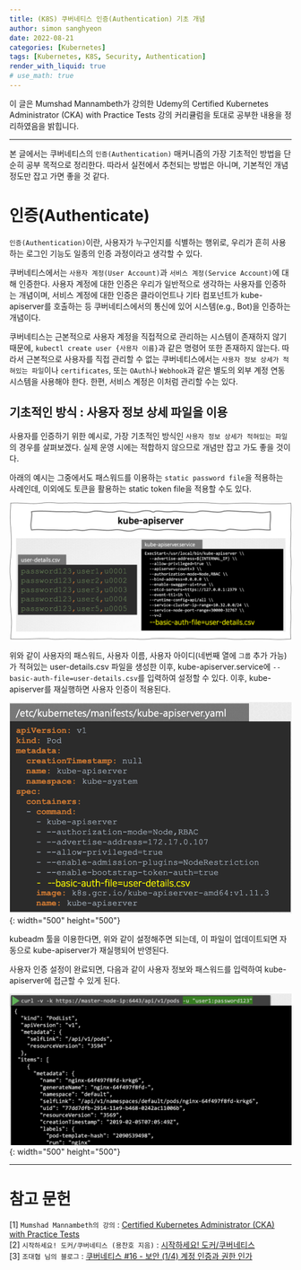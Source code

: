 ```yaml
---
title: (K8S) 쿠버네티스 인증(Authentication) 기초 개념
author: simon sanghyeon
date: 2022-08-21
categories: [Kubernetes]
tags: [Kubernetes, K8S, Security, Authentication]
render_with_liquid: true
# use_math: true
---
```

이 글은 Mumshad Mannambeth가 강의한 Udemy의 Certified Kubernetes Administrator (CKA) with Practice Tests 강의 커리큘럼을 토대로 공부한 내용을 정리하였음을 밝힙니다.

---
본 글에서는 쿠버네티스의 `인증(Authentication)` 매커니즘의 가장 기초적인 방법을 단순히 공부 목적으로 정리한다. 따라서 실전에서 추천되는 방법은 아니며, 기본적인 개념 정도만 잡고 가면 좋을 것 같다.

# 인증(Authenticate)
`인증(Authentication)`이란, 사용자가 누구인지를 식별하는 행위로, 우리가 흔히 사용하는 로그인 기능도 일종의 인증 과정이라고 생각할 수 있다.

쿠버네티스에서는 `사용자 계정(User Account)`과 `서비스 계정(Service Account)`에 대해 인증한다.
사용자 계정에 대한 인증은 우리가 일반적으로 생각하는 사용자를 인증하는 개념이며, 서비스 계정에 대한 인증은 클라이언트나 기타 컴포넌트가 kube-apiserver를 호출하는 등 쿠버네티스에서의 통신에 있어 시스템(e.g., Bot)을 인증하는 개념이다.

쿠버네티스는 근본적으로 사용자 계정을 직접적으로 관리하는 시스템이 존재하지 않기 때문에, `kubectl create user {사용자 이름}`과 같은 명령어 또한 존재하지 않는다.
따라서 근본적으로 사용자를 직접 관리할 수 없는 쿠버네티스에서는 `사용자 정보 상세가 적혀있는 파일`이나 `certificates`, 또는 `OAuth`나 `Webhook`과 같은 별도의 외부 계정 연동 시스템을 사용해야 한다.
한편, 서비스 계정은 이처럼 관리할 수는 있다.

## 기초적인 방식 : 사용자 정보 상세 파일을 이용
사용자를 인증하기 위한 예시로, 가장 기초적인 방식인 `사용자 정보 상세가 적혀있는 파일`의 경우를 살펴보겠다. 실제 운영 시에는 적합하지 않으므로 개념만 잡고 가도 좋을 것이다.

아래의 예시는 그중에서도 패스워드를 이용하는 `static password file`을 적용하는 사례인데, 이외에도 토큰을 활용하는 static token file을 적용할 수도 있다.

![fig01](/assets/img/2022-08-21-Authenticate-basic/fig01.png)

위와 같이 사용자의 패스워드, 사용자 이름, 사용자 아이디(네번째 열에 `그룹` 추가 가능)가 적혀있는 user-details.csv 파일을 생성한 이후, kube-apiserver.service에 `--basic-auth-file=user-details.csv`를 입력하여 설정할 수 있다. 이후, kube-apiserver를 재실행하면 사용자 인증이 적용된다.

![fig02](/assets/img/2022-08-21-Authenticate-basic/fig02.png){: width="500" height="500"}

kubeadm 툴을 이용한다면, 위와 같이 설정해주면 되는데, 이 파일이 업데이트되면 자동으로 kube-apiserver가 재실행되어 반영된다.

사용자 인증 설정이 완료되면, 다음과 같이 사용자 정보와 패스워드를 입력하여 kube-apiserver에 접근할 수 있게 된다.

![fig03](/assets/img/2022-08-21-Authenticate-basic/fig03.png){: width="500" height="500"}

---
# 참고 문헌

[1] `Mumshad Mannambeth의 강의` : [Certified Kubernetes Administrator (CKA) with Practice Tests](https://www.udemy.com/course/certified-kubernetes-administrator-with-practice-tests/)<br>
[2] `시작하세요! 도커/쿠버네티스 (용찬호 지음)` : [시작하세요! 도커/쿠버네티스](http://www.yes24.com/Product/Goods/84927385)<br>
[3] `조대협 님의 블로그` : [쿠버네티스 #16 - 보안 (1/4) 계정 인증과 권한 인가](https://bcho.tistory.com/1272)
